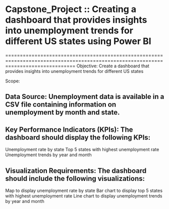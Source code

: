 # Capstone_Project :: Creating a dashboard that provides insights into unemployment trends for different US states using Power BI

====================================================================================================================================
Objective: Create a dashboard that provides insights into unemployment trends for different US states 

Scope:

## Data Source: Unemployment data is available in a CSV file containing information on unemployment by month and state.

## Key Performance Indicators (KPIs): The dashboard should display the following KPIs:
Unemployment rate by state
Top 5 states with highest unemployment rate
Unemployment trends by year and month

## Visualization Requirements: The dashboard should include the following visualizations:
Map to display unemployment rate by state
Bar chart to display top 5 states with highest unemployment rate
Line chart to display unemployment trends by year and month
